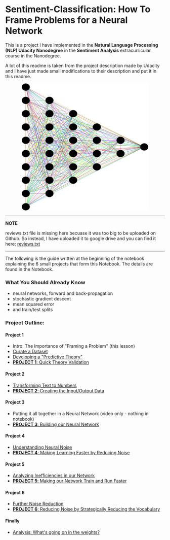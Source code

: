 # Sentiment-Classification: How To Frame Problems for a Neural Network

This is a project I have implemented in the **Natural Language Processing (NLP) Udacity Nanodegree** in the **Sentiment Analysis** extracurricular course in the Nanodegree.

A lot of this readme is taken from the project description made by Udacity and I have just made small modifications to their description and put it in this readme.

<p align="center">
<img src="Neural_Network.png" width="400" height="400" />
 </p>
 
---
**NOTE**

reviews.txt file is missing here becuase it was too big to be uploaded on Github. So instead, I have uploaded it to google drive and you can find it here: [reviews.txt](https://drive.google.com/file/d/1Niqlij37z0mixAXzJuv6lSxprXHf2dsb/view?usp=sharing)

---

The following is the guide written at the beginning of the notebook explaining the 6 small projects that form this Notebook. The details
are found in the Notebook.

### What You Should Already Know

- neural networks, forward and back-propagation
- stochastic gradient descent
- mean squared error
- and train/test splits


### Project Outline:

#### Project 1
- Intro: The Importance of "Framing a Problem" (this lesson)
- [Curate a Dataset](#lesson_1)
- [Developing a "Predictive Theory"](#lesson_2)
- [**PROJECT 1**: Quick Theory Validation](#project_1)

#### Project 2
- [Transforming Text to Numbers](#lesson_3)
- [**PROJECT 2**: Creating the Input/Output Data](#project_2)

#### Project 3
- Putting it all together in a Neural Network (video only - nothing in notebook)
- [**PROJECT 3**: Building our Neural Network](#project_3)

#### Project 4
- [Understanding Neural Noise](#lesson_4)
- [**PROJECT 4**: Making Learning Faster by Reducing Noise](#project_4)

#### Project 5
- [Analyzing Inefficiencies in our Network](#lesson_5)
- [**PROJECT 5**: Making our Network Train and Run Faster](#project_5)

#### Project 6
- [Further Noise Reduction](#lesson_6)
- [**PROJECT 6**: Reducing Noise by Strategically Reducing the Vocabulary](#project_6)

#### Finally
- [Analysis: What's going on in the weights?](#lesson_7)
